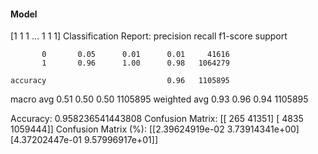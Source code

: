 #### Model
[1 1 1 ... 1 1 1]
Classification Report:
              precision    recall  f1-score   support

           0       0.05      0.01      0.01     41616
           1       0.96      1.00      0.98   1064279

    accuracy                           0.96   1105895
   macro avg       0.51      0.50      0.50   1105895
weighted avg       0.93      0.96      0.94   1105895

Accuracy: 0.958236541443808
Confusion Matrix:
[[    265   41351]
 [   4835 1059444]]
Confusion Matrix (%):
[[2.39624919e-02 3.73914341e+00]
 [4.37202447e-01 9.57996917e+01]]
